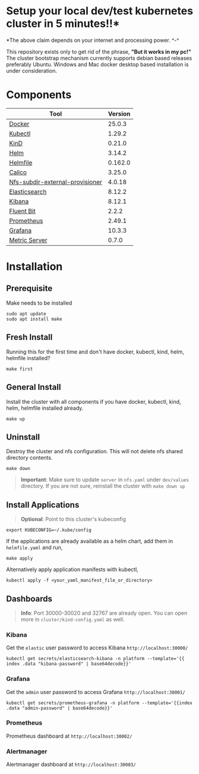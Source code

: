 ﻿# Setup your local dev/test kubernetes cluster in 5 minutes!!*

*The above claim depends on your internet and processing power. \^-\^

This repository exists only to get rid of the phrase, **"But it works in my pc!"**
The cluster bootstrap mechanism currently supports debian based releases preferably Ubuntu. Windows and Mac docker desktop based installation is under consideration.

# Components

|Tool                                                               |Version    |
|-------------------------------------------------------------------|-----------|
|[Docker](https://docs.docker.com/engine/release-notes/)			|25.0.3		|
|[Kubectl](https://kubernetes.io/releases/)							|1.29.2 	|
|[KinD](https://github.com/kubernetes-sigs/kind/releases)          	|0.21.0		|
|[Helm](https://github.com/helm/helm/releases)						|3.14.2		|
|[Helmfile](https://github.com/helmfile/helmfile/releases)			|0.162.0	|
|[Calico](https://github.com/projectcalico/calico/releases)			|3.25.0		|
|[Nfs-subdir-external-provisioner](https://github.com/kubernetes-sigs/nfs-subdir-external-provisioner/releases)	|4.0.18		|
|[Elasticsearch](https://github.com/bitnami/charts/tree/main/bitnami/elasticsearch)	|8.12.2	|
|[Kibana](https://github.com/bitnami/charts/tree/main/bitnami/kibana)				|8.12.1	|
|[Fluent Bit](https://github.com/bitnami/charts/tree/main/bitnami/fluent-bit)		|2.2.2	|
|[Prometheus](https://github.com/bitnami/charts/tree/main/bitnami/kube-prometheus)	|2.49.1	|
|[Grafana](https://github.com/bitnami/charts/tree/main/bitnami/grafana)				|10.3.3	|
|[Metric Server](https://github.com/bitnami/charts/tree/main/bitnami/metrics-server)|0.7.0	|

# Installation



## Prerequisite

Make needs to be installed
```
sudo apt update
sudo apt install make
```

## Fresh Install

Running this for the first time and don't have docker, kubectl, kind, helm, helmfile installed?
```
make first
```

## General Install

Install the cluster with all components if you have docker, kubectl, kind, helm, helmfile installed already.
```
make up
```

## Uninstall

Destroy the cluster and nfs configuration. This will not delete nfs shared directory contents.
```
make down
```
> **Important**: Make sure to update `server` in `nfs.yaml` under `dev/values` directory. If you are not sure, reinstall the cluster with `make down up`

## Install Applications

> **Optional**: Point to this cluster's kubeconfig
```
export KUBECONFIG=~/.kube/config
```
If the applications are already available as a helm chart, add them in `helmfile.yaml` and run,
```
make apply
```
Alternatively apply application manifests with kubectl,
```
kubectl apply -f <your_yaml_manifest_file_or_directory>
```

## Dashboards

> **Info**: Port 30000-30020 and 32767 are already open. You can open more in `cluster/kind-config.yaml` as well.

### Kibana

Get the `elastic` user password to access Kibana `http://localhost:30000/`
```
kubectl get secrets/elasticsearch-kibana -n platform --template='{{ index .data "kibana-password" | base64decode}}'
```

### Grafana

Get the `admin` user password to access Grafana `http://localhost:30001/`
```
kubectl get secrets/prometheus-grafana -n platform --template='{{index .data "admin-password" | base64decode}}'
```

### Prometheus

Prometheus dashboard at `http://localhost:30002/`

### Alertmanager

Alertmanager dashboard at `http://localhost:30003/`
